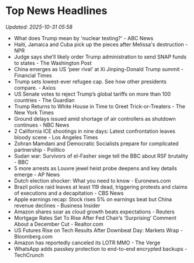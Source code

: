 # Top News Headlines

_Updated: 2025-10-31 05:58_

- What does Trump mean by 'nuclear testing?' - ABC News
- Haiti, Jamaica and Cuba pick up the pieces after Melissa's destruction - NPR
- Judge says she’ll likely order Trump administration to send SNAP funds to states - The Washington Post
- China emerges as US ‘peer rival’ at Xi Jinping-Donald Trump summit - Financial Times
- Trump sets lowest-ever refugee cap. See how other presidents compare. - Axios
- US Senate votes to reject Trump’s global tariffs on more than 100 countries - The Guardian
- Trump Returns to White House in Time to Greet Trick-or-Treaters - The New York Times
- Ground delays issued amid shortage of air controllers as shutdown continues - NBC News
- 2 California ICE shootings in nine days: Latest confrontation leaves bloody scene - Los Angeles Times
- Zohran Mamdani and Democratic Socialists prepare for complicated partnership - Politico
- Sudan war: Survivors of el-Fasher siege tell the BBC about RSF brutality - BBC
- 5 more arrests as Louvre jewel heist probe deepens and key details emerge - AP News
- Dutch election shocker: What you need to know - Euronews.com
- Brazil police raid leaves at least 119 dead, triggering protests and claims of executions and a decapitation - CBS News
- Apple earnings recap: Stock rises 5% on earnings beat but China revenue declines - Business Insider
- Amazon shares soar as cloud growth beats expectations - Reuters
- Mortgage Rates Set To Rise After Fed Chair’s ‘Surprising’ Comment About a December Cut - Realtor.com
- US Futures Rise on Tech Results After Downbeat Day: Markets Wrap - Bloomberg.com
- Amazon has reportedly canceled its LOTR MMO - The Verge
- WhatsApp adds passkey protection to end-to-end encrypted backups - TechCrunch